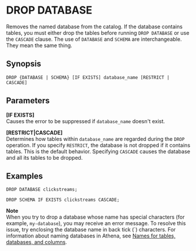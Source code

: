 # DROP DATABASE<a name="drop-database"></a>

Removes the named database from the catalog\. If the database contains tables, you must either drop the tables before running `DROP DATABASE` or use the `CASCADE` clause\. The use of `DATABASE` and `SCHEMA` are interchangeable\. They mean the same thing\.

## Synopsis<a name="synopsis"></a>

```
DROP {DATABASE | SCHEMA} [IF EXISTS] database_name [RESTRICT | CASCADE]
```

## Parameters<a name="parameters"></a>

**\[IF EXISTS\]**  
Causes the error to be suppressed if `database_name` doesn't exist\.

**\[RESTRICT\|CASCADE\]**  
Determines how tables within `database_name` are regarded during the `DROP` operation\. If you specify `RESTRICT`, the database is not dropped if it contains tables\. This is the default behavior\. Specifying `CASCADE` causes the database and all its tables to be dropped\.

## Examples<a name="examples"></a>

```
DROP DATABASE clickstreams;
```

```
DROP SCHEMA IF EXISTS clickstreams CASCADE;
```

**Note**  
When you try to drop a database whose name has special characters \(for example, `my-database`\), you may receive an error message\. To resolve this issue, try enclosing the database name in back tick \(`\) characters\. For information about naming databases in Athena, see [Names for tables, databases, and columns](tables-databases-columns-names.md)\.